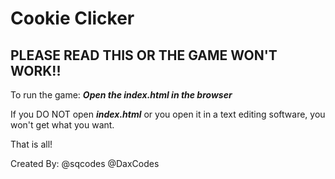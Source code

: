 # Cookie Clicker
## **PLEASE READ THIS OR THE GAME WON'T WORK!!**

To run the game: ***Open the index.html in the browser***

If you DO NOT open ***index.html*** or you open it in a text editing software, you won't get what you want.

That is all!

Created By:
@sqcodes
@DaxCodes



